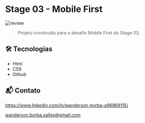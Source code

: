 # Stage 03 - Mobile First

![review](https://i.imgur.com/1ncomcK.png)

> Projeto construído para o desafio Mobile First do Stage 03.

## 🛠️ Tecnologias

- Html
- CSS
- Github

## 📬 Contato

https://www.linkedin.com/in/wanderson-borba-a96969115/

wanderson.borba.salles@gmail.com
